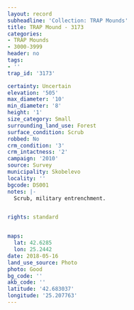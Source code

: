 ```yaml
---
layout: record
subheadline: 'Collection: TRAP Mounds'
title: TRAP Mound - 3173
categories:
- TRAP Mounds
- 3000-3999
header: no
tags:
- ''
trap_id: '3173'

certainty: Uncertain
elevation: '505'
max_diameter: '10'
min_diameter: '8'
height: '1'
size_category: Small
surrounding_land_use: Forest
surface_condition: Scrub
robbed: No
crm_condition: '3'
crm_intactness: '2'
campaign: '2010'
source: Survey
municipality: Skobelevo
locality: ''
bgcode: DS001
notes: |-
  Scrub, military entrenchment.


rights: standard


maps:
  lat: 42.6285
  lon: 25.2442
date: 2018-05-16
land_use_source: Photo
photo: Good
bg_code: ''
akb_code: ''
latitude: '42.683037'
longitude: '25.207763'
---
```

